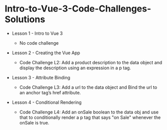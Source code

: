 # Intro-to-Vue-3-Code-Challenges-Solutions

- Lesson 1 - Intro to Vue 3
    - No code challenge

- Lesson 2 - Creating the Vue App
    - Code Challenge L2: Add a product description to the data object and display the description using an expression in a p tag.

- Lesson 3 - Attribute Binding
    - Code Challenge L3: Add a url to the data object and Bind the url to an anchor tag’s href attribute.

- Lesson 4 - Conditional Rendering
    - Code Challenge L4: Add an onSale boolean to the data obj and use that to conditionally render a p tag that says "on Sale" whenever the onSale is true.